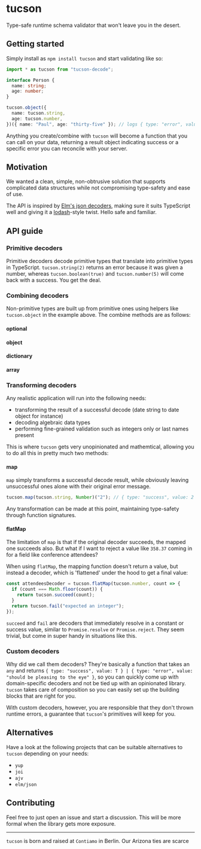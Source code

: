 # tucson

Type-safe runtime schema validator that won't leave you in the desert.

## Getting started

Simply install as `npm install tucson` and start validating like so:

```ts
import * as tucson from "tucson-decode";

interface Person {
  name: string;
  age: number;
}

tucson.object({
  name: tucson.string,
  age: tucson.number,
})({ name: "Paul", age: "thirty-five" }); // logs { type: "error", value: "expected field 'age' to decode correctly, received: \"thirty-five\"" }
```

Anything you create/combine with `tucson` will become a function that you can call on your data, returning a result object indicating success or a specific error you can reconcile with your server.

## Motivation

We wanted a clean, simple, non-obtrusive solution that supports complicated data structures while not compromising type-safety and ease of use.

The API is inspired by [Elm's json decoders](https://package.elm-lang.org/packages/elm/json/latest/Json-Decode), making sure it suits TypeScript well and giving it a [lodash](https://lodash.com/docs/4.17.11)-style twist. Hello safe and familiar.

## API guide

### Primitive decoders

Primitive decoders decode primitive types that translate into primitive types in TypeScript. `tucson.string(2)` returns an error because it was given a number, whereas `tucson.boolean(true)` and `tucson.number(5)` will come back with a success. You get the deal.

### Combining decoders

Non-primitive types are built up from primitive ones using helpers like `tucson.object` in the example above. The combine methods are as follows:

#### optional

#### object

#### dictionary

#### array

### Transforming decoders

Any realistic application will run into the following needs:

- transforming the result of a successful decode (date string to date object for instance)
- decoding algebraic data types
- performing fine-grained validation such as integers only or last names present

This is where `tucson` gets very unopinionated and mathemtical, allowing you to do all this in pretty much two methods:

#### map

`map` simply transforms a successful decode result, while obviously leaving unsuccessful ones alone with their original error message.

```ts
tucson.map(tucson.string, Number)("2"); // { type: "success", value: 2 }
```

Any transformation can be made at this point, maintaining type-safety through function signatures.

#### flatMap

The limitation of `map` is that if the original decoder succeeds, the mapped one succeeds also. But what if I want to reject a value like `358.37` coming in for a field like conference attendees?

When using `flatMap`, the mapping function doesn't return a value, but instead a decoder, which is 'flattened' under the hood to get a final value:

```ts
const attendeesDecoder = tucson.flatMap(tucson.number, count => {
  if (count === Math.floor(count)) {
    return tucson.succeed(count);
  }
  return tucson.fail("expected an integer");
});
```

`succeed` and `fail` are decoders that immediately resolve in a constant or success value, similar to `Promise.resolve` or `Promise.reject`. They seem trivial, but come in super handy in situations like this.

### Custom decoders

Why did we call them decoders? They're basically a function that takes an `any` and returns `{ type: "success", value: T } | { type: "error", value: "should be pleasing to the eye" }`, so you can quickly come up with domain-specific decoders and not be tied up with an opinionated library. `tucson` takes care of composition so you can easily set up the building blocks that are right for you.

With custom decoders, however, you are responsible that they don't thrown runtime errors, a guarantee that `tucson`'s primitives will keep for you.

## Alternatives

Have a look at the following projects that can be suitable alternatives to `tucson` depending on your needs:

- `yup`
- `joi`
- `ajv`
- `elm/json`

## Contributing

Feel free to just open an issue and start a discussion. This will be more formal when the library gets more exposure.

---

`tucson` is born and raised at `Contiamo` in Berlin. Our Arizona ties are scarce
